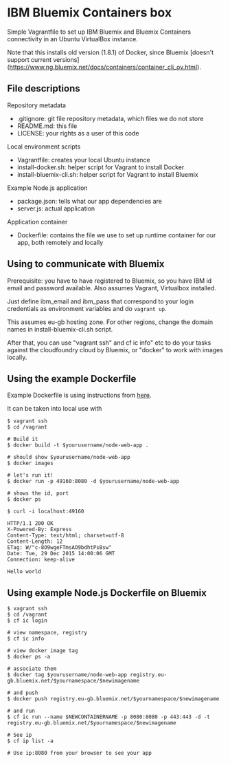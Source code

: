 IBM Bluemix Containers box
==========================

Simple Vagrantfile to set up IBM Bluemix and Bluemix Containers
connectivity in an Ubuntu VirtualBox instance.

Note that this installs old version (1.8.1) of Docker, since Bluemix
[doesn't support current versions]
(https://www.ng.bluemix.net/docs/containers/container_cli_ov.html).

File descriptions
-----------------

Repository metadata
 - .gitignore: git file repository metadata, which files we do not store
 - README.md: this file
 - LICENSE: your rights as a user of this code

Local environment scripts
 - Vagrantfile: creates your local Ubuntu instance
 - install-docker.sh: helper script for Vagrant to install Docker
 - install-bluemix-cli.sh: helper script for Vagrant to install Bluemix

Example Node.js application
 - package.json: tells what our app dependencies are
 - server.js: actual application

Application container
 - Dockerfile: contains the file we use to set up runtime container for our app, both remotely and locally

Using to communicate with Bluemix
---------------------------------

Prerequisite: you have to have registered to Bluemix, so you have IBM
id email and password available. Also assumes Vagrant, Virtualbox installed.

Just define ibm_email and ibm_pass that correspond to your login
credentials as environment variables and do `vagrant up`.

This assumes eu-gb hosting zone. For other regions, change the domain
names in install-bluemix-cli.sh script.

After that, you can use "vagrant ssh" and cf ic info" etc to do
your tasks against the cloudfoundry cloud by Bluemix, or
"docker" to work with images locally.

Using the example Dockerfile
--------------------
Example Dockerfile is using instructions from
[here](https://nodejs.org/en/docs/guides/nodejs-docker-webapp/).

It can be taken into local use with

```
$ vagrant ssh
$ cd /vagrant

# Build it
$ docker build -t $yourusername/node-web-app .

# should show $yourusername/node-web-app
$ docker images

# let's run it!
$ docker run -p 49160:8080 -d $yourusername/node-web-app

# shows the id, port
$ docker ps

$ curl -i localhost:49160

HTTP/1.1 200 OK
X-Powered-By: Express
Content-Type: text/html; charset=utf-8
Content-Length: 12
ETag: W/"c-8O9wgeFTmsAO9bdhtPsBsw"
Date: Tue, 29 Dec 2015 14:00:06 GMT
Connection: keep-alive

Hello world
```

Using example Node.js Dockerfile on Bluemix
-------------------------------------------

```
$ vagrant ssh
$ cd /vagrant
$ cf ic login

# view namespace, registry
$ cf ic info

# view docker image tag
$ docker ps -a

# associate them
$ docker tag $yourusername/node-web-app registry.eu-gb.bluemix.net/$yournamespace/$newimagename

# and push
$ docker push registry.eu-gb.bluemix.net/$yournamespace/$newimagename

# and run
$ cf ic run --name $NEWCONTAINERNAME -p 8080:8080 -p 443:443 -d -t registry.eu-gb.bluemix.net/$yournamespace/$newimagename

# See ip
$ cf ip list -a

# Use ip:8080 from your browser to see your app
```
